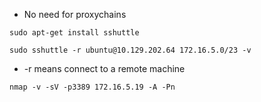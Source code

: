 
- No need for proxychains

```shell-session
sudo apt-get install sshuttle
```

```shell-session
sudo sshuttle -r ubuntu@10.129.202.64 172.16.5.0/23 -v
```
- -r means connect to a remote machine

```shell-session
nmap -v -sV -p3389 172.16.5.19 -A -Pn
```

